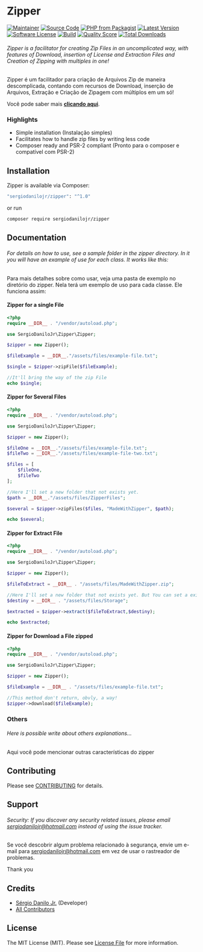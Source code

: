 # Zipper

[![Maintainer](http://img.shields.io/badge/maintainer-@sergiodanilojr-blue.svg?style=flat-square)](https://twitter.com/sergiodanilojr)
[![Source Code](http://img.shields.io/badge/source-sergiodanilojr/zipper-blue.svg?style=flat-square)](https://github.com/sergiodanilojr/zipper)
[![PHP from Packagist](https://img.shields.io/packagist/php-v/sergiodanilojr/zipper.svg?style=flat-square)](https://packagist.org/packages/sergiodanilojr/zipper)
[![Latest Version](https://img.shields.io/github/release/sergiodanilojr/zipper.svg?style=flat-square)](https://github.com/sergiodanilojr/zipper/releases)
[![Software License](https://img.shields.io/badge/license-MIT-brightgreen.svg?style=flat-square)](LICENSE)
[![Build](https://img.shields.io/scrutinizer/build/g/sergiodanilojr/zipper.svg?style=flat-square)](https://scrutinizer-ci.com/g/sergiodanilojr/zipper)
[![Quality Score](https://img.shields.io/scrutinizer/g/sergiodanilojr/zipper.svg?style=flat-square)](https://scrutinizer-ci.com/g/sergiodanilojr/zipper)
[![Total Downloads](https://img.shields.io/packagist/dt/sergiodanilojr/zipper.svg?style=flat-square)](https://packagist.org/packages/csergiodanilojr/zipper)

###### Zipper is a facilitator for creating Zip Files in an uncomplicated way, with features of Download, insertion of License and Extraction Files and Creation of Zipping with multiples in one!

Zipper é um facilitador para criação de Arquivos Zip de maneira descomplicada, contando com recursos de Download, inserção de Arquivos, Extração e Criação de Zipagem com múltiplos em um só!

Você pode saber mais **[clicando aqui](https://www.sergiodanilojr.com.br/componentes/zipper)**.

### Highlights

- Simple installation (Instalação simples)
- Facilitates how to handle zip files by writing less code
- Composer ready and PSR-2 compliant (Pronto para o composer e compatível com PSR-2)

## Installation

Zipper is available via Composer:

```bash
"sergiodanilojr/zipper": "^1.0"
```

or run

```bash
composer require sergiodanilojr/zipper
```

## Documentation

###### For details on how to use, see a sample folder in the zipper directory. In it you will have an example of use for each class. It works like this:

Para mais detalhes sobre como usar, veja uma pasta de exemplo no diretório do zipper. Nela terá um exemplo de uso para cada classe. Ele funciona assim:

#### Zipper for a single File

```php
<?php
require __DIR__ . "/vendor/autoload.php";

use SergioDaniloJr\Zipper\Zipper;

$zipper = new Zipper();

$fileExample = __DIR__."/assets/files/example-file.txt";

$single = $zipper->zipFile($fileExample);

//It'll bring the way of the zip File
echo $single;
```

#### Zipper for Several Files

```php
<?php
require __DIR__ . "/vendor/autoload.php";

use SergioDaniloJr\Zipper\Zipper;

$zipper = new Zipper();

$fileOne = __DIR__."/assets/files/example-file.txt";
$fileTwo = __DIR__."/assets/files/example-file-two.txt";

$files = [
    $fileOne,
    $fileTwo
];

//Here I'll set a new folder that not exists yet.
$path = __DIR__."/assets/files/ZipperFiles";

$several = $zipper->zipFiles($files, "MadeWithZipper", $path);

echo $several;

```


#### Zipper for Extract File

```php
<?php
require __DIR__ . "/vendor/autoload.php";

use SergioDaniloJr\Zipper\Zipper;

$zipper = new Zipper();

$fileToExtract = __DIR__ . "/assets/files/MadeWithZipper.zip";

//Here I'll set a new folder that not exists yet. But You can set a existent folder.
$destiny = __DIR__ . "/assets/files/Storage";

$extracted = $zipper->extract($fileToExtract,$destiny);

echo $extracted;

```


#### Zipper for Download a File zipped

```php
<?php
require __DIR__ . "/vendor/autoload.php";

use SergioDaniloJr\Zipper\Zipper;

$zipper = new Zipper();

$fileExample = __DIR__ . "/assets/files/example-file.txt";

//This method don't return, obvly, a way!
$zipper->download($fileExample);

```

### Others

###### Here is possible write about others explanations...

Aqui você pode mencionar outras características do zipper

## Contributing

Please see [CONTRIBUTING](https://github.com/sergiodanilojr/zipper/blob/master/CONTRIBUTING.md) for details.

## Support

###### Security: If you discover any security related issues, please email sergiodanilojr@hotmail.com instead of using the issue tracker.

Se você descobrir algum problema relacionado à segurança, envie um e-mail para sergiodanilojr@hotmail.com em vez de usar o rastreador de problemas.

Thank you

## Credits

- [Sérgio Danilo Jr.](https://github.com/sergiodanilojr) (Developer)
- [All Contributors](https://github.com/sergiodanilojr/zipper/contributors)

## License

The MIT License (MIT). Please see [License File](https://github.com/sergiodanilojr/zipper/blob/master/LICENSE) for more information.
